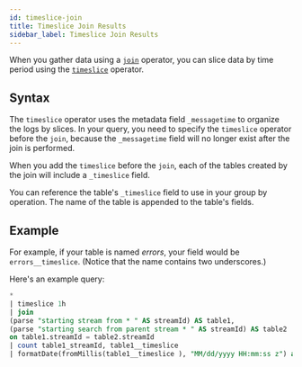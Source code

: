 ```yaml
---
id: timeslice-join
title: Timeslice Join Results
sidebar_label: Timeslice Join Results
---
```


When you gather data using a [`join`](join.md) operator, you can slice data by time period using the [`timeslice`](timeslice.md) operator.

## Syntax

The `timeslice` operator uses the metadata field `_messagetime` to organize the logs by slices. In your query, you need to specify the `timeslice` operator before the `join`, because the `_messagetime` field will no longer exist after the join is performed.

When you add the `timeslice` before the `join`, each of the tables created by the join will include a `_timeslice` field.

You can reference the table's `_timeslice` field to use in your group by operation. The name of the table is appended to the table's fields.

## Example

For example, if your table is named *errors*, your field would be `errors__timeslice`. (Notice that the name contains two underscores.)

Here's an example query:

```sql
*
| timeslice 1h
| join
(parse "starting stream from * " AS streamId) AS table1,
(parse "starting search from parent stream * " AS streamId) AS table2
on table1.streamId = table2.streamId
| count table1_streamId, table1__timeslice
| formatDate(fromMillis(table1__timeslice ), "MM/dd/yyyy HH:mm:ss z") as timeslice
```
